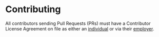 # Contributing

All contributors sending Pull Requests (PRs) must have a Contributor License Agreement 
on file as either an [individual](https://www.cloudfoundry.org/pdfs/CFF_Individual_CLA.pdf) 
or via their [employer](https://www.cloudfoundry.org/pdfs/CFF_Corporate_CLA.pdf).
